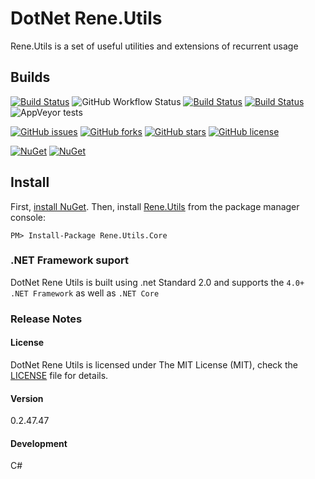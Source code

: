 # DotNet Rene.Utils

Rene.Utils is a set of useful utilities and extensions of recurrent usage

## Builds
[![Build Status](https://rene.visualstudio.com/Github.DotNet.Rene.Utils/_apis/build/status/rene15009.DotNet.Rene.Utils?branchName=master)](https://rene.visualstudio.com/Github.DotNet.Rene.Utils/_build/latest?definitionId=3&branchName=master)
![GitHub Workflow Status](https://img.shields.io/github/workflow/status/rene15009/DotNet.Rene.Utils/.NET%20Core?label=build&logo=github)
[![Build Status](https://travis-ci.com/rene15009/DotNet.Rene.Utils.svg?branch=master)](https://travis-ci.com/rene15009/DotNet.Rene.Utils)
[![Build Status](https://ci.appveyor.com/api/projects/status/github/rene15009/DotNet.Rene.Utils?branch=master&svg=true&passingText=passing%20-%20OK)](https://ci.appveyor.com/api/projects/status/github/rene15009/DotNet.Rene.Utils?branch=master&svg=true&passingText=master%20-%20OK)
![AppVeyor tests](https://img.shields.io/appveyor/tests/rene15009/dotnet-rene-utils)

[![GitHub issues](https://img.shields.io/github/issues/rene15009/DotNet.Rene.Utils)](https://github.com/rene15009/DotNet.Rene.Utils/issues)
[![GitHub forks](https://img.shields.io/github/forks/rene15009/DotNet.Rene.Utils)](https://github.com/rene15009/DotNet.Rene.Utils/network)
[![GitHub stars](https://img.shields.io/github/stars/rene15009/DotNet.Rene.Utils)](https://github.com/rene15009/DotNet.Rene.Utils/stargazers)
[![GitHub license](https://img.shields.io/github/license/rene15009/DotNet.Rene.Utils)](https://github.com/rene15009/DotNet.Rene.Utils/blob/master/LICENSE)

[![NuGet](https://img.shields.io/nuget/v/Rene.Utils.Core.svg?style=plastic)](https://www.nuget.org/packages/Rene.Utils.Core/) 
[![NuGet](https://img.shields.io/nuget/dt/Rene.Utils.Core.svg?style=plastic)](https://www.nuget.org/packages/Rene.Utils.Core/)
 ## Install
 
 

First, [install NuGet](http://docs.nuget.org/docs/start-here/installing-nuget). Then, install [Rene.Utils](https://www.nuget.org/packages/Rene.Utils.Core/) from the package manager console:

```
PM> Install-Package Rene.Utils.Core 
```


### .NET Framework suport
DotNet Rene Utils is built using .net Standard 2.0 and supports the `4.0+ .NET Framework` as well as `.NET Core`


### Release Notes

#### License
DotNet Rene Utils is licensed under The MIT License (MIT), check the [LICENSE](https://github.com/rene15009/DotNet.Rene.Utils/blob/master/LICENSE) file for details.

#### Version
0.2.47.47

#### Development
C# 

